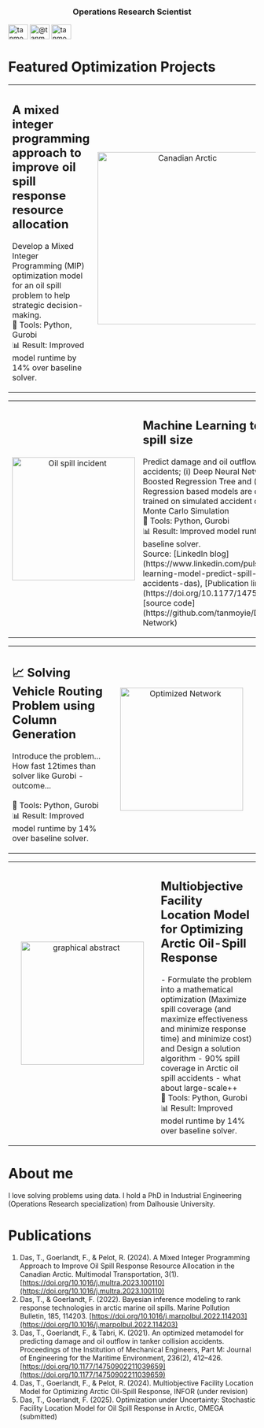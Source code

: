<h3 align="center">Operations Research Scientist </h3>


<a href="https://linkedin.com/in/tanmoyie" target="blank"><img align="center" src="https://raw.githubusercontent.com/rahuldkjain/github-profile-readme-generator/master/src/images/icons/Social/linked-in-alt.svg" alt="tanmoyie" height="30" width="40" /></a>
<a href="https://medium.com/@tanmoyie" target="blank"><img align="center" src="https://raw.githubusercontent.com/rahuldkjain/github-profile-readme-generator/master/src/images/icons/Social/medium.svg" alt="@tanmoyie" height="30" width="40" /></a>
<a href="https://www.leetcode.com/tanmoyie" target="blank"><img align="center" src="https://raw.githubusercontent.com/rahuldkjain/github-profile-readme-generator/master/src/images/icons/Social/leet-code.svg" alt="tanmoyie" height="30" width="40" /></a>


# Featured Optimization Projects


<table>
  <tr>
    <td style="vertical-align: top; width: 40%;">
      <h2>A mixed integer programming approach to improve oil spill response resource allocation </h2>
      <p>
        Develop a Mixed Integer Programming (MIP) optimization model for an oil spill problem to help strategic decision-making. <br>
        🔧 Tools: Python, Gurobi <br>
        📊 Result: Improved model runtime by 14% over baseline solver.
      </p>
    </td>
    <td style="text-align: center; width: 60%;">
      <img src="https://github.com/user-attachments/assets/8bba41cb-f43c-4585-b706-bf52a7c359ba" alt="Canadian Arctic" width="350">
    </td>
  </tr>
</table>


<table>
  <tr>
    <td style="text-align: center; width: 60%;">
      <img src="https://github.com/user-attachments/assets/7e4226d0-9d68-4073-87d2-6661799b5f24" alt="Oil spill incident" width="250">
    </td>
    <td style="vertical-align: top; width: 40%;">
      <h2> Machine Learning to predict oil spill size  </h2>
      <p>
        Predict damage and oil outflow in tanker collision accidents; (i) Deep Neural Network, (ii) Gradient Boosted Regression Tree and (iii) Polynomial Regression based models are developed and trained on simulated accident data based on Monte Carlo Simulation  <br>
        🔧 Tools: Python, Gurobi <br>
        📊 Result: Improved model runtime by 14% over baseline solver.<br>
        Source: [LinkedIn blog](https://www.linkedin.com/pulse/machine-learning-model-predict-spill-volume-shipping-accidents-das), [Publication link](https://doi.org/10.1177/14750902211039659), [source code](https://github.com/tanmoyie/Deep-Neural-Network)<br>
      </p>
    </td>
  </tr>
</table>


<table>
  <tr>
    <td style="vertical-align: top; width: 40%;">
      <h2>📈 Solving Vehicle Routing Problem using Column Generation </h2>
      <p>
        Introduce the problem... How fast 12times than solver like Gurobi - outcome... <br><br>
        🔧 Tools: Python, Gurobi <br>
        📊 Result: Improved model runtime by 14% over baseline solver.
      </p>
    </td>
    <td style="text-align: center; width: 60%;">
      <img src="https://github.com/user-attachments/assets/8bba41cb-f43c-4585-b706-bf52a7c359ba" alt="Optimized Network" width="250">
    </td>
  </tr>
</table>




<table>
  <tr>
    <td style="text-align: center; width: 60%;">
      <img src="https://github.com/user-attachments/assets/9ae7ad83-b444-4212-9553-d48a6d25300b" alt="graphical abstract" width="250">
    </td>
    <td style="vertical-align: top; width: 40%;">
      <h2> Multiobjective Facility Location Model for Optimizing Arctic Oil-Spill Response</h2>
      <p>
        - Formulate the problem into a mathematical optimization (Maximize spill coverage (and maximize effectiveness and minimize response time) and minimize cost) and Design a solution algorithm
- 90% spill coverage in Arctic oil spill accidents
- what about large-scale++ <br>
        🔧 Tools: Python, Gurobi <br>
        📊 Result: Improved model runtime by 14% over baseline solver.
      </p>
    </td>

  </tr>
</table>





# About me
I love solving problems using data. I hold a PhD in Industrial Engineering (Operations Research specialization) from Dalhousie University.  



# Publications
1. Das, T., Goerlandt, F., & Pelot, R. (2024). A Mixed Integer Programming Approach to Improve Oil Spill Response Resource Allocation in the Canadian Arctic. Multimodal Transportation, 3(1). [https://doi.org/10.1016/j.multra.2023.100110](https://doi.org/10.1016/j.multra.2023.100110)
2. Das, T., & Goerlandt, F. (2022). Bayesian inference modeling to rank response technologies in arctic marine oil spills. Marine Pollution Bulletin, 185, 114203. [https://doi.org/10.1016/j.marpolbul.2022.114203](https://doi.org/10.1016/j.marpolbul.2022.114203)
3. Das, T., Goerlandt, F., & Tabri, K. (2021). An optimized metamodel for predicting damage and oil outflow in tanker collision accidents. Proceedings of the Institution of Mechanical Engineers, Part M: Journal of Engineering for the Maritime Environment, 236(2), 412–426. [https://doi.org/10.1177/14750902211039659](https://doi.org/10.1177/14750902211039659)
4. Das, T., Goerlandt, F., & Pelot, R. (2024). Multiobjective Facility Location Model for Optimizing Arctic Oil-Spill Response, INFOR (under revision)
5. Das, T., Goerlandt, F. (2025). Optimization under Uncertainty: Stochastic Facility Location Model for Oil Spill Response in Arctic, OMEGA (submitted)
